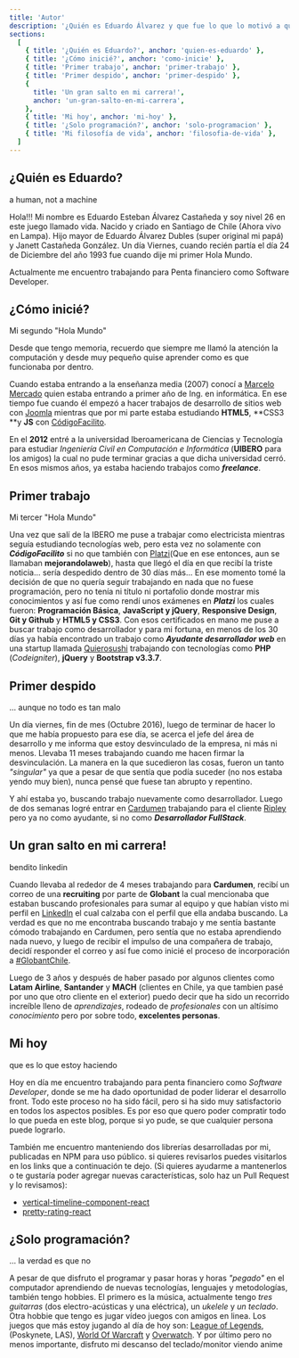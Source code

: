 ```yaml
---
title: 'Autor'
description: '¿Quién es Eduardo Álvarez y que fue lo que lo motivó a querer comprar sus conocimiento con los demas?'
sections:
  [
    { title: '¿Quién es Eduardo?', anchor: 'quien-es-eduardo' },
    { title: '¿Cómo inicié?', anchor: 'como-inicie' },
    { title: 'Primer trabajo', anchor: 'primer-trabajo' },
    { title: 'Primer despido', anchor: 'primer-despido' },
    {
      title: 'Un gran salto en mi carrera!',
      anchor: 'un-gran-salto-en-mi-carrera',
    },
    { title: 'Mi hoy', anchor: 'mi-hoy' },
    { title: '¿Solo programación?', anchor: 'solo-programacion' },
    { title: 'Mi filosofía de vida', anchor: 'filosofia-de-vida' },
  ]
---
```


<h2 id="quien-es-eduardo">¿Quién es Eduardo?</h2>
<p class="subtitle">a human, not a machine</p>

Hola!!! Mi nombre es Eduardo Esteban Álvarez Castañeda y soy nivel 26 en este juego llamado vida. Nacido y criado en Santiago de Chile (Ahora vivo en Lampa). Hijo mayor de Eduardo Álvarez Dubles (super original mi papá) y Janett Castañeda González. Un día Viernes, cuando recién partía el día 24 de Diciembre del año 1993 fue cuando dije mi primer Hola Mundo.

Actualmente me encuentro trabajando para Penta financiero como Software Developer.

<h2 id="como-inicie">¿Cómo inicié?</h2>
<p class="subtitle">Mi segundo "Hola Mundo"</p>

Desde que tengo memoria, recuerdo que siempre me llamó la atención la computación y desde muy pequeño quise aprender como es que funcionaba por dentro.

Cuando estaba entrando a la enseñanza media (2007) conocí a [Marcelo Mercado](https://twitter.com/m_mrk2) quien estaba entrando a primer año de Ing. en informática. En ese tiempo fue cuando él empezó a hacer trabajos de desarrollo de sitios web con [Joomla](https://www.joomla.org/) mientras que por mi parte estaba estudiando **HTML5**, **CSS3 **y **JS** con [CódigoFacilito](https://codigofacilito.com/).

En el **2012** entré a la universidad Iberoamericana de Ciencias y Tecnología para estudiar _Ingeniería Civil en Computación e Informática_ (**UIBERO** para los amigos) la cual no pude terminar gracias a que dicha universidad cerró. En esos mismos años, ya estaba haciendo trabajos como **_freelance_**.

<h2 id="primer-trabajo">Primer trabajo</h2>
<p class="subtitle">Mi tercer "Hola Mundo"</p>

Una vez que salí de la IBERO me puse a trabajar como electricista mientras seguía estudiando tecnologías web, pero esta vez no solamente con **_CódigoFacilito_** si no que también con [Platzi](https://platzi.com/)(Que en ese entonces, aun se llamaban **mejorandolaweb**), hasta que llegó el día en que recibí la triste noticia... sería despedido dentro de 30 días más... En ese momento tomé la decisión de que no quería seguir trabajando en nada que no fuese programación, pero no tenía ni título ni portafolio donde mostrar mis conocimientos y así fue como rendí unos exámenes en **_Platzi_** los cuales fueron: **Programación Básica**, **JavaScript y jQuery**, **Responsive Design**, **Git y Github** y **HTML5 y CSS3**. Con esos certificados en mano me puse a buscar trabajo como desarrollador y para mi fortuna, en menos de los 30 días ya había encontrado un trabajo como **_Ayudante desarrollador web_** en una startup llamada [Quierosushi](http://quierosushi.cl/) trabajando con tecnologías como **PHP** (_Codeigniter_), **jQuery** y **Bootstrap v3.3.7**.

<h2 id="primer-despido">Primer despido</h2>
<p class="subtitle">... aunque no todo es tan malo</p>

Un día viernes, fin de mes (Octubre 2016), luego de terminar de hacer lo que me había propuesto para ese día, se acerca el jefe del área de desarrollo y me informa que estoy desvinculado de la empresa, ni más ni menos. Llevaba 11 meses trabajando cuando me hacen firmar la desvinculación. La manera en la que sucedieron las cosas, fueron un tanto _"singular"_ ya que a pesar de que sentía que podía suceder (no nos estaba yendo muy bien), nunca pensé que fuese tan abrupto y repentino.

Y ahí estaba yo, buscando trabajo nuevamente como desarrollador. Luego de dos semanas logré entrar en [Cardumen](https://www.cardumen.cl/) trabajando para el cliente [Ripley](https://simple.ripley.cl/) pero ya no como ayudante, si no como **_Desarrollador FullStack_**.

<h2 id="un-gran-salto-en-mi-carrera">Un gran salto en mi carrera!</h2>
<p class="subtitle">bendito linkedin</p>

Cuando llevaba al rededor de 4 meses trabajando para **Cardumen**, recibí un correo de una **recruiting** por parte de **Globant** la cual mencionaba que estaban buscando profesionales para sumar al equipo y que habían visto mi perfil en [LinkedIn](https://www.linkedin.com/in/eduardoalvarezc/) el cual calzaba con el perfil que ella andaba buscando. La verdad es que no me encontraba buscando trabajo y me sentía bastante cómodo trabajando en Cardumen, pero sentía que no estaba aprendiendo nada nuevo, y luego de recibir el impulso de una compañera de trabajo, decidí responder el correo y así fue como inicié el proceso de incorporación a [#GlobantChile](https://www.instagram.com/explore/tags/globantchile/?hl=es-la).

Luego de 3 años y después de haber pasado por algunos clientes como **Latam Airline**, **Santander** y **MACH** (clientes en Chile, ya que tambien pasé por uno que otro cliente en el exterior) puedo decir que ha sido un recorrido increíble lleno de _aprendizajes_, rodeado de _profesionales_ con un altísimo _conocimiento_ pero por sobre todo, **excelentes personas**.

<h2 id="mi-hoy">Mi hoy</h2>
<p class="subtitle">que es lo que estoy haciendo</p>

Hoy en día me encuentro trabajando para penta financiero como _Software Developer_, donde se me ha dado oportunidad de poder liderar el desarrollo front. Todo este proceso no ha sido fácil, pero si ha sido muy satisfactorio en todos los aspectos posibles. Es por eso que quero poder compratir todo lo que pueda en este blog, porque si yo pude, se que cualquier persona puede lograrlo.

También me encuentro manteniendo dos librerías desarrolladas por mi, publicadas en NPM para uso público. si quieres revisarlos puedes visitarlos en los links que a continuación te dejo. (Si quieres ayudarme a mantenerlos o te gustaría poder agregar nuevas características, solo haz un Pull Request y lo revisamos):

- [vertical-timeline-component-react](https://www.npmjs.com/package/vertical-timeline-component-react)
- [pretty-rating-react](https://www.npmjs.com/package/pretty-rating-react)

<h2 id="solo-programacion">¿Solo programación?</h2>
<p class="subtitle">... la verdad es que no</p>

A pesar de que disfruto el programar y pasar horas y horas _"pegado"_ en el computador aprendiendo de nuevas tecnologías, lenguajes y metodologías, también tengo hobbies. El primero es la música, actualmente tengo _tres guitarras_ (dos electro-acústicas y una eléctrica), un _ukelele_ y _un teclado_. Otra hobbie que tengo es jugar vídeo juegos con amigos en linea. Los juegos que más estoy jugando al día de hoy son: [League of Legends](https://euw.leagueoflegends.com/es-es/), (Poskynete, LAS), [World Of Warcraft](https://worldofwarcraft.com/es-es/) y [Overwatch](https://playoverwatch.com/es-es/). Y por último pero no menos importante, disfruto mi descanso del teclado/monitor viendo anime
